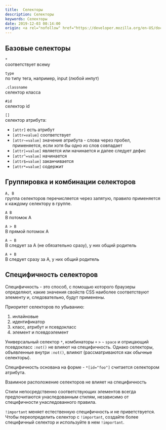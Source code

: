 ```yaml
---
title:  Селекторы
description: Селекторы
keywords: Селекторы
date: 2019-12-03 00:14:00
origin: <a rel="nofollow" href="https://developer.mozilla.org/en-US/docs/Web/CSS/CSS_Selectors" target="_blank">CSS Selectors</a>, <a rel="nofollow" href="https://developer.mozilla.org/ru/docs/Web/CSS/Specificity" target="_blank">Specificity</a>
---
```


## Базовые селекторы

```*```  
соответствует всему

```type```  
по типу тега, например, input (любой инпут)

```.classname```  
селектор класса

```#id```  
селектор id

```[]```  
селектор атрибута: 
* ```[attr]``` есть атрибут
* ```[attr=value]``` соответствует
* ```[attr~=value]``` значение атрибута - слова через пробел, применяется, если хотя бы одно из слов совпадает
* ```[attr|=value]``` является или начинается и далее следует дефис
* ```[attr^=value]``` начинается
* ```[attr$=value]``` заканчивается
* ```[attr*=value]``` содержит


## Группировка и комбинации селекторов

```A, B```  
группа селекторов перечисляется через запятую, правило применяется к каждому селектору в группе.

```A B```  
B потомок A

```A > B```  
B прямой потомок A

```A ~ B```  
B следует за A (не обязательно сразу), у них общий родитель

```A + B```  
B следует сразу за A, у них общий родитель

## Специфичность селекторов

Специфичность - это способ, с помощью которого браузеры определяют, какие значения свойств CSS наиболее соответствуют элементу и, следовательно, будут применены.

Приоритет селекторов по убыванию:

1) инлайновые
2) идентификатор
3) класс, атрибут и псевдокласс
4) элемент и псевдоэлемент

Универсальный селектор ```*```, комбинаторы ```+``` ```>``` ```~``` ```space``` и отрицающий псевдокласс ```:not()``` не влияют на специфичность. Однако селекторы, объявленные внутри ```:not()```, влияют (рассматриваются как обычные селекторы).

Специфичность основана на форме - ```*[id="foo"]``` считается селектором атрибута.

Взаимное расположение селекторов не влияет на специфичность

Стили непосредственно соответствующих элементов всегда предпочитаются унаследованным стилям, независимо от специфичности унаследованного правила.

```!important``` меняет естественную специфичность и не приветствуется. Чтобы переопределить селектор с ```!important```, создайте более специфичный селектор и используйте в нем ```!important```.